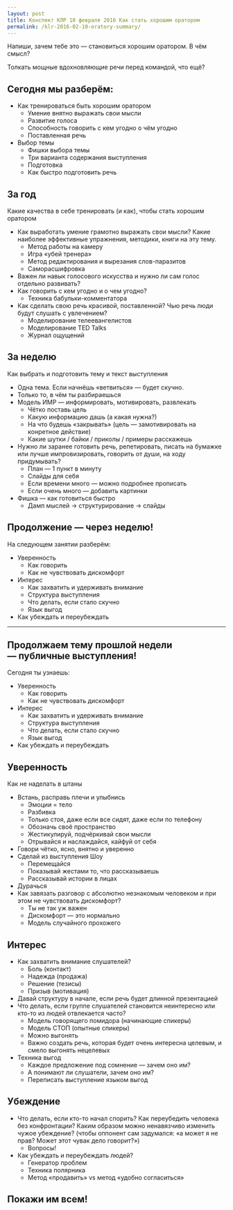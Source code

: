 ```yaml
---
layout: post
title: Конспект КЛР 10 февраля 2016 Как стать хорошим оратором
permalink: /klr-2016-02-10-oratory-summary/
---
```


Напиши, зачем тебе это — становиться хорошим оратором. В чём смысл?

Толкать мощные вдохновляющие речи перед командой, что ещё?

## Сегодня мы разберём:

- Как тренироваться быть хорошим оратором
  + Умение внятно выражать свои мысли
  + Развитие голоса
  + Способность говорить с кем угодно о чём угодно
  + Поставленная речь
- Выбор темы
  + Фишки выбора темы
  + Три варианта содержания выступления
  + Подготовка
  + Как быстро подготовить речь

## За год

Какие качества в себе тренировать (и как), чтобы стать хорошим оратором

- Как выработать умение грамотно выражать свои мысли? Какие наиболее эффективные упражнения, методики, книги на эту тему.
  + Метод работы на камеру
  + Игра «убей тренера»
  + Метод редактирования и вырезания слов-паразитов
  + Саморасшифровка
- Важен ли навык голосового искусства и нужно ли сам голос отдельно развивать?
- Как говорить с кем угодно и о чем угодно?
  + Техника бабульки-комментатора
- Как сделать свою речь красивой, поставленной? Чью речь люди будут слушать с увлечением?
  + Моделирование телеевангелистов
  + Моделирование TED Talks
  + Журнал ощущений

## За неделю

Как выбрать и подготовить тему и текст выступления

- Одна тема. Если начнёшь «ветвиться» — будет скучно.
- Только то, в чём ты разбираешься
- Модель ИМР — информировать, мотивировать, развлекать
  + Чётко поставь цель
  + Какую информацию дашь (а какая нужна?)
  + На что будешь «закрывать» (цель — замотивировать на конретное действие)
  + Какие шутки / байки / приколы / примеры расскажешь
- Нужно ли заранее готовить речь, репетировать, писать на бумажке или лучше импровизировать, говорить от души, на ходу придумывать?
  + План — 1 пункт в минуту
  + Слайды для себя
  + Если времени много — можно подробнее прописать
  + Если очень много — добавить картинки
- Фишка — как готовиться быстро
  + Дамп мыслей &rarr; структурирование &rarr; слайды

## Продолжение — через неделю!

На следующем занятии разберём:

- Уверенность
  + Как говорить
  + Как не чувствовать дискомфорт
- Интерес
  + Как захватить и удерживать внимание
  + Структура выступления
  + Что делать, если стало скучно
  + Язык выгод
- Как убеждать и переубеждать

----

## Продолжаем тему прошлой недели — публичные выступления!

Сегодня ты узнаешь:

- Уверенность
  + Как говорить
  + Как не чувствовать дискомфорт
- Интерес
  + Как захватить и удерживать внимание
  + Структура выступления
  + Что делать, если стало скучно
  + Язык выгод
- Как убеждать и переубеждать


## Уверенность

Как не наделать в штаны

- Встань, расправь плечи и улыбнись
  + Эмоции = тело
  + Разбивка
  + Только стоя, даже если все сидят, даже если по телефону
  + Обозначь своё пространство
  + Жестикулируй, подчёркивай свои мысли
  + Отрывайся и наслаждайся, кайфуй от себя
- Говори чётко, ясно, внятно и уверенно
- Сделай из выступления Шоу
  + Перемещайся
  + Показывай жестами то, что рассказываешь
  + Рассказывай истории в лицах
- Дурачься
- Как завязать разговор с абсолютно незнакомым человеком и при этом не чувствовать дискомфорт?
  + Ты не так уж важен
  + Дискомфорт — это нормально
  + Модель случайного прохожего

## Интерес

- Как захватить внимание слушателей? 
  + Боль (контакт)
  + Надежда (продажа)
  + Решение (тезисы)
  + Призыв (мотивация)
- Давай структуру в начале, если речь будет длинной презентацией
- Что делать, если группе слушателей становится неинтересно или кто-то из людей отвлекается часто?
  + Модель говорящего помидора (начинающие спикеры)
  + Модель СТОП (опытные спикеры)
  + Можно выгонять
  + Важно создать речь, которая будет очень интересна целевым, и смело выгонять нецелевых
- Техника выгод
  + Каждое предложение под сомнение — зачем оно им?
  + А понимают ли слушатели, зачем оно им?
  + Переписать выступление языком выгод

## Убеждение

- Что делать, если кто-то начал спорить? Как переубедить человека без конфронтации? Каким образом можно ненавязчиво изменить чужое убеждение? (чтобы оппонент сам задумался: «а может я не прав? Может этот чувак дело говорит?»)
  + Вопросы!
- Как убеждать и переубеждать людей?
  + Генератор проблем
  + Техника полярника
  + Метод «продавить» vs метод «удобно согласиться»

## Покажи им всем!
